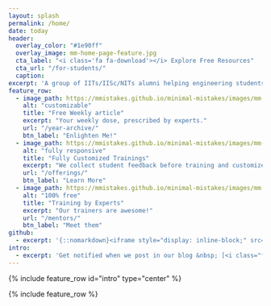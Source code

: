 ```yaml
---
layout: splash
permalink: /home/
date: today
header:
  overlay_color: "#1e90ff"
  overlay_image: mm-home-page-feature.jpg
  cta_label: "<i class='fa fa-download'></i> Explore Free Resources"
  cta_url: "/for-students/"
  caption:
excerpt: 'A group of IITs/IISc/NITs alumni helping engineering students realize their true potential.<br /> <small>Currently offering short-term courses</small><br /><br /> {::nomarkdown}<iframe style="display: inline-block;" src="https://ghbtns.com/github-btn.html?user=demlabs&type=follow&count=true&size=large" frameborder="0" scrolling="0" width="220px" height="30px"></iframe> <iframe style="display: inline-block;" src="https://ghbtns.com/github-btn.html?user=demlabs&repo=workshop&type=star&count=true&size=large" frameborder="0" scrolling="0" width="158px" height="30px"></iframe>{:/nomarkdown}'
feature_row:
  - image_path: https://mmistakes.github.io/minimal-mistakes/images/mm-customizable-feature.png
    alt: "customizable"
    title: "Free Weekly article"
    excerpt: "Your weekly dose, prescribed by experts."
    url: "/year-archive/"
    btn_label: "Enlighten Me!"
  - image_path: https://mmistakes.github.io/minimal-mistakes/images/mm-responsive-feature.png
    alt: "fully responsive"
    title: "Fully Customized Trainings"
    excerpt: "We collect student feedback before training and customize as per your needs."
    url: "/offerings/"
    btn_label: "Learn More"
  - image_path: https://mmistakes.github.io/minimal-mistakes/images/mm-free-feature.png
    alt: "100% free"
    title: "Training by Experts"
    excerpt: "Our trainers are awesome!"
    url: "/mentors/"
    btn_label: "Meet them"
github:
  - excerpt: '{::nomarkdown}<iframe style="display: inline-block;" src="https://ghbtns.com/github-btn.html?user=mmistakes&repo=minimal-mistakes&type=star&count=true&size=large" frameborder="0" scrolling="0" width="160px" height="30px"></iframe> <iframe style="display: inline-block;" src="https://ghbtns.com/github-btn.html?user=mmistakes&repo=minimal-mistakes&type=fork&count=true&size=large" frameborder="0" scrolling="0" width="158px" height="30px"></iframe>{:/nomarkdown}'
intro:
  - excerpt: 'Get notified when we post in our blog &nbsp; [<i class="fa fa-twitter"></i> @dem_labs](https://twitter.com/dem_labs){: .btn .btn--twitter}'
---
```


{% include feature_row id="intro" type="center" %}

{% include feature_row %}
